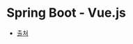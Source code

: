 # Spring Boot - Vue.js

- [출처](https://github.com/eugenp/tutorials/blob/master/spring-boot-modules/spring-boot-vue)
